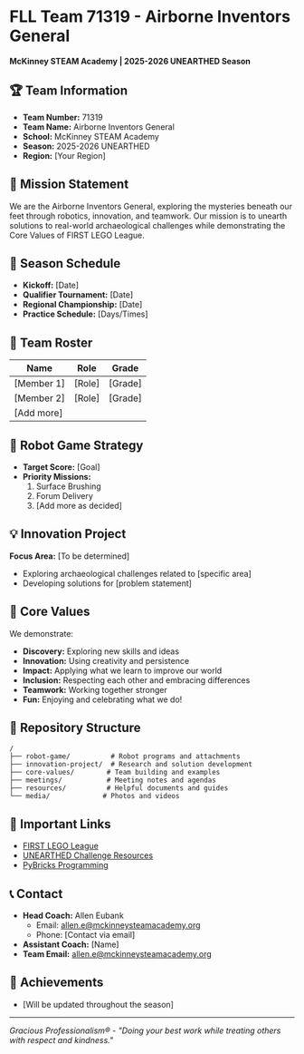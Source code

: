 # FLL Team 71319 - Airborne Inventors General
**McKinney STEAM Academy | 2025-2026 UNEARTHED Season**

## 🏆 Team Information
- **Team Number:** 71319
- **Team Name:** Airborne Inventors General
- **School:** McKinney STEAM Academy
- **Season:** 2025-2026 UNEARTHED
- **Region:** [Your Region]

## 🎯 Mission Statement
We are the Airborne Inventors General, exploring the mysteries beneath our feet through robotics, innovation, and teamwork. Our mission is to unearth solutions to real-world archaeological challenges while demonstrating the Core Values of FIRST LEGO League.

## 📅 Season Schedule
- **Kickoff:** [Date]
- **Qualifier Tournament:** [Date]
- **Regional Championship:** [Date]
- **Practice Schedule:** [Days/Times]

## 👥 Team Roster
| Name | Role | Grade |
|------|------|-------|
| [Member 1] | [Role] | [Grade] |
| [Member 2] | [Role] | [Grade] |
| [Add more] | | |

## 🤖 Robot Game Strategy
- **Target Score:** [Goal]
- **Priority Missions:**
  1. Surface Brushing
  2. Forum Delivery
  3. [Add more as decided]

## 💡 Innovation Project
**Focus Area:** [To be determined]
- Exploring archaeological challenges related to [specific area]
- Developing solutions for [problem statement]

## 🌟 Core Values
We demonstrate:
- **Discovery:** Exploring new skills and ideas
- **Innovation:** Using creativity and persistence
- **Impact:** Applying what we learn to improve our world
- **Inclusion:** Respecting each other and embracing differences
- **Teamwork:** Working together stronger
- **Fun:** Enjoying and celebrating what we do!

## 📂 Repository Structure
```
/
├── robot-game/          # Robot programs and attachments
├── innovation-project/  # Research and solution development
├── core-values/        # Team building and examples
├── meetings/           # Meeting notes and agendas
├── resources/          # Helpful documents and guides
└── media/             # Photos and videos
```

## 🔗 Important Links
- [FIRST LEGO League](https://www.firstlegoleague.org/)
- [UNEARTHED Challenge Resources](https://www.firstinspires.org/resource-library/fll/challenge/challenge-and-resources)
- [PyBricks Programming](https://pybricks.com)

## 📞 Contact
- **Head Coach:** Allen Eubank
  - Email: allen.e@mckinneysteamacademy.org
  - Phone: [Contact via email]
- **Assistant Coach:** [Name]
- **Team Email:** allen.e@mckinneysteamacademy.org

## 🏅 Achievements
- [Will be updated throughout the season]

---

*Gracious Professionalism® - "Doing your best work while treating others with respect and kindness."*